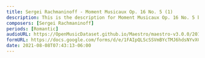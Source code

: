```yaml
---
title: Sergei Rachmaninoff - Moment Musicaux Op. 16 No. 5 (1)
description: This is the description for Moment Musicaux Op. 16 No. 5 by Sergei Rachmaninoff
composers: [Sergei Rachmaninoff]
periods: [Romantic]
audioURL: https://OpenMusicDataset.github.io/Maestro/maestro-v3.0.0/2013/ORIG-MIDI_01_7_6_13_Group__MID--AUDIO_02_R1_2013_wav--4.midi
formURL: https://docs.google.com/forms/d/e/1FAIpQLScSSVmBYcTMJ6hdsNYvXCBB3aSbPcL6KItht--wcb5uUAbshg/viewform
date: 2021-08-08T07:43:13-06:00
---
```

